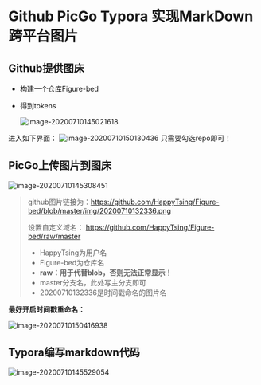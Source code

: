# Github PicGo Typora 实现MarkDown跨平台图片
## Github提供图床
- 构建一个仓库Figure-bed

- 得到tokens

  ![image-20200710145021618](https://github.com/HappyTsing/Figure-bed/raw/master/img/20200710150250.png)
  
进入如下界面：
![image-20200710150130436](https://github.com/HappyTsing/Figure-bed/raw/master/img/20200710150258.png)
只需要勾选repo即可！

## PicGo上传图片到图床

![image-20200710145308451](https://github.com/HappyTsing/Figure-bed/raw/master/img/20200710150305.png)

>  github图片链接为：https://github.com/HappyTsing/Figure-bed/blob/master/img/20200710132336.png
>
>  设置自定义域名：    https://github.com/HappyTsing/Figure-bed/raw/master
>
>  - HappyTsing为用户名
>  - Figure-bed为仓库名
>  - **raw：用于代替blob，否则无法正常显示！**
>  - master分支名，此处写主分支即可
>  - 20200710132336是时间戳命名的图片名

**最好开启时间戳重命名：**

![image-20200710150416938](https://github.com/HappyTsing/Figure-bed/raw/master/img/20200710150416.png)

## Typora编写markdown代码

![image-20200710145529054](https://github.com/HappyTsing/Figure-bed/raw/master/img/20200710150345.png)
